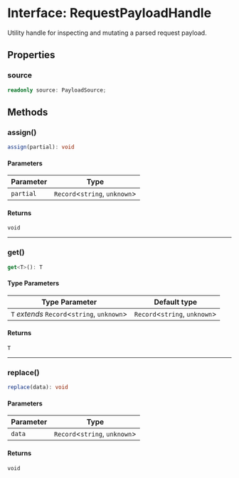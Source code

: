 # Interface: RequestPayloadHandle

Utility handle for inspecting and mutating a parsed request payload.

## Properties

### source

```ts
readonly source: PayloadSource;
```

## Methods

### assign()

```ts
assign(partial): void
```

#### Parameters

| Parameter | Type |
| ------ | ------ |
| `partial` | `Record`\<`string`, `unknown`\> |

#### Returns

`void`

***

### get()

```ts
get<T>(): T
```

#### Type Parameters

| Type Parameter | Default type |
| ------ | ------ |
| `T` *extends* `Record`\<`string`, `unknown`\> | `Record`\<`string`, `unknown`\> |

#### Returns

`T`

***

### replace()

```ts
replace(data): void
```

#### Parameters

| Parameter | Type |
| ------ | ------ |
| `data` | `Record`\<`string`, `unknown`\> |

#### Returns

`void`
